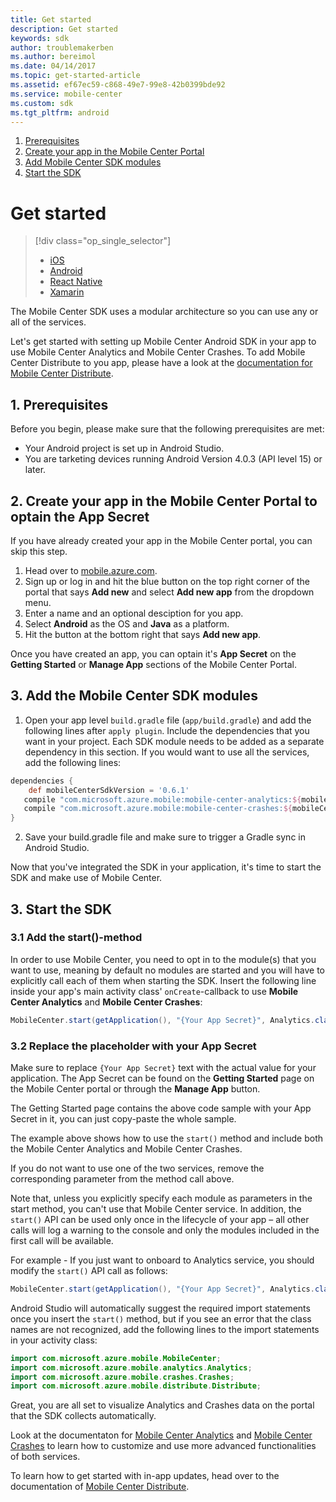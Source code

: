 ```yaml
---
title: Get started
description: Get started
keywords: sdk
author: troublemakerben
ms.author: bereimol
ms.date: 04/14/2017
ms.topic: get-started-article
ms.assetid: ef67ec59-c868-49e7-99e8-42b0399bde92
ms.service: mobile-center
ms.custom: sdk
ms.tgt_pltfrm: android
---
```



1. [Prerequisites](#1-prerequisites)
2. [Create your app in the Mobile Center Portal](#2-create-your-app-in-the-mobile-center-portal-to-optain-the-app-secret)
2. [Add Mobile Center SDK modules](#3-add-mobile-center-sdk-modules)
3. [Start the SDK](#3-start-the-sdk)

# Get started

> [!div class="op_single_selector"]
> * [iOS](ios.md)
> * [Android](android.md)
> * [React Native](react-native.md)
> * [Xamarin](xamarin.md)

The Mobile Center SDK uses a modular architecture so you can use any or all of the services.

Let's get started with setting up Mobile Center Android SDK in your app to use Mobile Center Analytics and Mobile Center Crashes. To add Mobile Center Distribute to you app, please have a look at the [documentation for Mobile Center Distribute](~/sdk/distribute/android.md).

## 1. Prerequisites

Before you begin, please make sure that the following prerequisites are met:

* Your Android project is set up in Android Studio.
* You are tarketing devices running Android Version 4.0.3 (API level 15) or later.

## 2. Create your app in the Mobile Center Portal to optain the App Secret

If you have already created your app in the Mobile Center portal, you can skip this step.

1. Head over to [mobile.azure.com](https://mobile.azure.com).
2. Sign up or log in and hit the blue button on the top right corner of the portal that says **Add new** and select **Add new app** from the dropdown menu.
2. Enter a name and an optional desciption for you app.
3. Select **Android** as the OS and **Java** as a platform.
4. Hit the button at the bottom right that says **Add new app**.

Once you have created an app, you can optain it's **App Secret** on the **Getting Started** or **Manage App** sections of the Mobile Center Portal.

## 3. Add the Mobile Center SDK modules

1. Open your app level `build.gradle` file (`app/build.gradle`) and add the following lines after `apply plugin`. Include the dependencies that you want in your project. Each SDK module needs to be added as a separate dependency in this section. If you would want to use all the services, add the following lines:

```groovy
dependencies {
	def mobileCenterSdkVersion = '0.6.1'
   compile "com.microsoft.azure.mobile:mobile-center-analytics:${mobileCenterSdkVersion}"
   compile "com.microsoft.azure.mobile:mobile-center-crashes:${mobileCenterSdkVersion}"
}
```

2. Save your build.gradle file and make sure to trigger a Gradle sync in Android Studio.

Now that you've integrated the SDK in your application, it's time to start the SDK and make use of Mobile Center.

## 3. Start the SDK

### 3.1 Add the start()-method

In order to use Mobile Center, you need to opt in to the module(s) that you want to use, meaning by default no modules are started and you will have to explicitly call each of them when starting the SDK. Insert the following line inside your app's main activity class' `onCreate`-callback to use **Mobile Center Analytics** and **Mobile Center Crashes**:

```java
MobileCenter.start(getApplication(), "{Your App Secret}", Analytics.class, Crashes.class);
```

### 3.2 Replace the placeholder with your App Secret

Make sure to replace `{Your App Secret}` text with the actual value for your application. The App Secret can be found on the **Getting Started** page on the Mobile Center portal or through the **Manage App** button.

The Getting Started page contains the above code sample with your App Secret in it, you can just copy-paste the whole sample.

The example above shows how to use the `start()` method and include both the Mobile Center Analytics and Mobile Center Crashes.

If you do not want to use one of the two services, remove the corresponding parameter from the method call above.

Note that, unless you explicitly specify each module as parameters in the start method, you can't use that Mobile Center service. In addition, the `start()` API can be used only once in the lifecycle of your app – all other calls will log a warning to the console and only the modules included in the first call will be available.

For example - If you just want to onboard to Analytics service, you should modify the `start()` API call as follows:

```java
MobileCenter.start(getApplication(), "{Your App Secret}", Analytics.class);
```

Android Studio will automatically suggest the required import statements once you insert the `start()` method, but if you see an error that the class names are not recognized, add the following lines to the import statements in your activity class:

```java
import com.microsoft.azure.mobile.MobileCenter;
import com.microsoft.azure.mobile.analytics.Analytics;
import com.microsoft.azure.mobile.crashes.Crashes;
import com.microsoft.azure.mobile.distribute.Distribute;
```

Great, you are all set to visualize Analytics and Crashes data on the portal that the SDK collects automatically.

Look at the documentaton for [Mobile Center Analytics](~/sdk/analytics/android.md) and [Mobile Center Crashes](~/sdk/crashes/android.md) to learn how to customize and use more advanced functionalities of both services.

To learn how to get started with in-app updates, head over to the documentation of [Mobile Center Distribute](~/sdk/distribute/ios.md).
